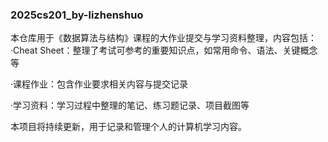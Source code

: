 ### 2025cs201_by-lizhenshuo

本仓库用于《数据算法与结构》课程的大作业提交与学习资料整理，内容包括：
·Cheat Sheet：整理了考试可参考的重要知识点，如常用命令、语法、关键概念等

·课程作业：包含作业要求相关内容与提交记录

·学习资料：学习过程中整理的笔记、练习题记录、项目截图等

本项目将持续更新，用于记录和管理个人的计算机学习内容。
